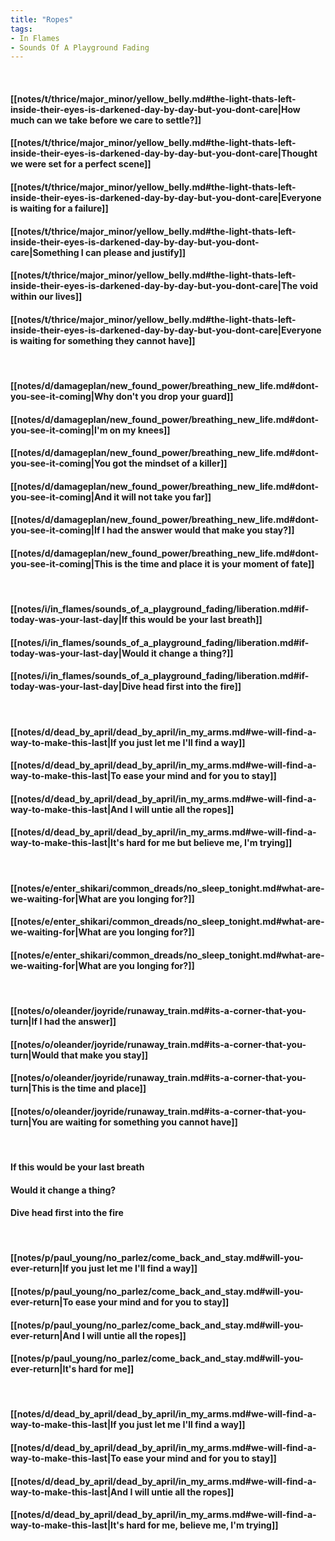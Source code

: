 ```yaml
---
title: "Ropes"
tags:
- In Flames
- Sounds Of A Playground Fading
---
```

&nbsp;
#### [[notes/t/thrice/major_minor/yellow_belly.md#the-light-thats-left-inside-their-eyes-is-darkened-day-by-day-but-you-dont-care|How much can we take before we care to settle?]]
#### [[notes/t/thrice/major_minor/yellow_belly.md#the-light-thats-left-inside-their-eyes-is-darkened-day-by-day-but-you-dont-care|Thought we were set for a perfect scene]]
#### [[notes/t/thrice/major_minor/yellow_belly.md#the-light-thats-left-inside-their-eyes-is-darkened-day-by-day-but-you-dont-care|Everyone is waiting for a failure]]
#### [[notes/t/thrice/major_minor/yellow_belly.md#the-light-thats-left-inside-their-eyes-is-darkened-day-by-day-but-you-dont-care|Something I can please and justify]]
#### [[notes/t/thrice/major_minor/yellow_belly.md#the-light-thats-left-inside-their-eyes-is-darkened-day-by-day-but-you-dont-care|The void within our lives]]
#### [[notes/t/thrice/major_minor/yellow_belly.md#the-light-thats-left-inside-their-eyes-is-darkened-day-by-day-but-you-dont-care|Everyone is waiting for something they cannot have]]
&nbsp;
#### [[notes/d/damageplan/new_found_power/breathing_new_life.md#dont-you-see-it-coming|Why don't you drop your guard]]
#### [[notes/d/damageplan/new_found_power/breathing_new_life.md#dont-you-see-it-coming|I'm on my knees]]
#### [[notes/d/damageplan/new_found_power/breathing_new_life.md#dont-you-see-it-coming|You got the mindset of a killer]]
#### [[notes/d/damageplan/new_found_power/breathing_new_life.md#dont-you-see-it-coming|And it will not take you far]]
#### [[notes/d/damageplan/new_found_power/breathing_new_life.md#dont-you-see-it-coming|If I had the answer would that make you stay?]]
#### [[notes/d/damageplan/new_found_power/breathing_new_life.md#dont-you-see-it-coming|This is the time and place it is your moment of fate]]
&nbsp;
#### [[notes/i/in_flames/sounds_of_a_playground_fading/liberation.md#if-today-was-your-last-day|If this would be your last breath]]
#### [[notes/i/in_flames/sounds_of_a_playground_fading/liberation.md#if-today-was-your-last-day|Would it change a thing?]]
#### [[notes/i/in_flames/sounds_of_a_playground_fading/liberation.md#if-today-was-your-last-day|Dive head first into the fire]]
&nbsp;
#### [[notes/d/dead_by_april/dead_by_april/in_my_arms.md#we-will-find-a-way-to-make-this-last|If you just let me I'll find a way]]
#### [[notes/d/dead_by_april/dead_by_april/in_my_arms.md#we-will-find-a-way-to-make-this-last|To ease your mind and for you to stay]]
#### [[notes/d/dead_by_april/dead_by_april/in_my_arms.md#we-will-find-a-way-to-make-this-last|And I will untie all the ropes]]
#### [[notes/d/dead_by_april/dead_by_april/in_my_arms.md#we-will-find-a-way-to-make-this-last|It's hard for me but believe me, I'm trying]]
&nbsp;
#### [[notes/e/enter_shikari/common_dreads/no_sleep_tonight.md#what-are-we-waiting-for|What are you longing for?]]
#### [[notes/e/enter_shikari/common_dreads/no_sleep_tonight.md#what-are-we-waiting-for|What are you longing for?]]
#### [[notes/e/enter_shikari/common_dreads/no_sleep_tonight.md#what-are-we-waiting-for|What are you longing for?]]
&nbsp;
#### [[notes/o/oleander/joyride/runaway_train.md#its-a-corner-that-you-turn|If I had the answer]]
#### [[notes/o/oleander/joyride/runaway_train.md#its-a-corner-that-you-turn|Would that make you stay]]
#### [[notes/o/oleander/joyride/runaway_train.md#its-a-corner-that-you-turn|This is the time and place]]
#### [[notes/o/oleander/joyride/runaway_train.md#its-a-corner-that-you-turn|You are waiting for something you cannot have]]
&nbsp;
#### If this would be your last breath
#### Would it change a thing?
#### Dive head first into the fire
&nbsp;
#### [[notes/p/paul_young/no_parlez/come_back_and_stay.md#will-you-ever-return|If you just let me I'll find a way]]
#### [[notes/p/paul_young/no_parlez/come_back_and_stay.md#will-you-ever-return|To ease your mind and for you to stay]]
#### [[notes/p/paul_young/no_parlez/come_back_and_stay.md#will-you-ever-return|And I will untie all the ropes]]
#### [[notes/p/paul_young/no_parlez/come_back_and_stay.md#will-you-ever-return|It's hard for me]]
&nbsp;
#### [[notes/d/dead_by_april/dead_by_april/in_my_arms.md#we-will-find-a-way-to-make-this-last|If you just let me I'll find a way]]
#### [[notes/d/dead_by_april/dead_by_april/in_my_arms.md#we-will-find-a-way-to-make-this-last|To ease your mind and for you to stay]]
#### [[notes/d/dead_by_april/dead_by_april/in_my_arms.md#we-will-find-a-way-to-make-this-last|And I will untie all the ropes]]
#### [[notes/d/dead_by_april/dead_by_april/in_my_arms.md#we-will-find-a-way-to-make-this-last|It's hard for me, believe me, I'm trying]]
